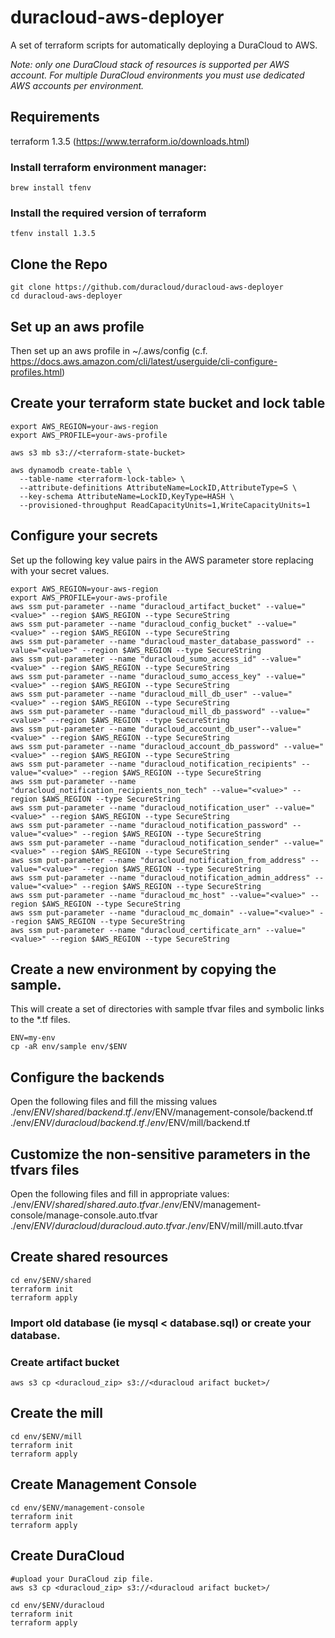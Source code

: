 # duracloud-aws-deployer
A set of terraform scripts for automatically deploying a DuraCloud to AWS.

_Note: only one DuraCloud stack of resources is supported per AWS account.
For multiple DuraCloud environments you must use dedicated AWS accounts per
environment._

## Requirements
terraform 1.3.5 (https://www.terraform.io/downloads.html)

### Install terraform environment manager:
```
brew install tfenv
```
### Install the required version of terraform
```
tfenv install 1.3.5
```

## Clone the Repo
```
git clone https://github.com/duracloud/duracloud-aws-deployer
cd duracloud-aws-deployer
```

## Set up an aws profile
Then set up an aws profile in ~/.aws/config
(c.f. https://docs.aws.amazon.com/cli/latest/userguide/cli-configure-profiles.html)

## Create your terraform state bucket and lock table
```
export AWS_REGION=your-aws-region
export AWS_PROFILE=your-aws-profile

aws s3 mb s3://<terraform-state-bucket>

aws dynamodb create-table \
  --table-name <terraform-lock-table> \
  --attribute-definitions AttributeName=LockID,AttributeType=S \
  --key-schema AttributeName=LockID,KeyType=HASH \
  --provisioned-throughput ReadCapacityUnits=1,WriteCapacityUnits=1
```

## Configure your secrets
Set up the following key value pairs in the AWS parameter store replacing <value> with your secret values.
```
export AWS_REGION=your-aws-region
export AWS_PROFILE=your-aws-profile
aws ssm put-parameter --name "duracloud_artifact_bucket" --value="<value>" --region $AWS_REGION --type SecureString
aws ssm put-parameter --name "duracloud_config_bucket" --value="<value>" --region $AWS_REGION --type SecureString
aws ssm put-parameter --name "duracloud_master_database_password" --value="<value>" --region $AWS_REGION --type SecureString
aws ssm put-parameter --name "duracloud_sumo_access_id" --value="<value>" --region $AWS_REGION --type SecureString
aws ssm put-parameter --name "duracloud_sumo_access_key" --value="<value>" --region $AWS_REGION --type SecureString
aws ssm put-parameter --name "duracloud_mill_db_user" --value="<value>" --region $AWS_REGION --type SecureString
aws ssm put-parameter --name "duracloud_mill_db_password" --value="<value>" --region $AWS_REGION --type SecureString
aws ssm put-parameter --name "duracloud_account_db_user"--value="<value>" --region $AWS_REGION --type SecureString
aws ssm put-parameter --name "duracloud_account_db_password" --value="<value>" --region $AWS_REGION --type SecureString
aws ssm put-parameter --name "duracloud_notification_recipients" --value="<value>" --region $AWS_REGION --type SecureString
aws ssm put-parameter --name "duracloud_notification_recipients_non_tech" --value="<value>" --region $AWS_REGION --type SecureString
aws ssm put-parameter --name "duracloud_notification_user" --value="<value>" --region $AWS_REGION --type SecureString
aws ssm put-parameter --name "duracloud_notification_password" --value="<value>" --region $AWS_REGION --type SecureString
aws ssm put-parameter --name "duracloud_notification_sender" --value="<value>" --region $AWS_REGION --type SecureString
aws ssm put-parameter --name "duracloud_notification_from_address" --value="<value>" --region $AWS_REGION --type SecureString
aws ssm put-parameter --name "duracloud_notification_admin_address" --value="<value>" --region $AWS_REGION --type SecureString
aws ssm put-parameter --name "duracloud_mc_host" --value="<value>" --region $AWS_REGION --type SecureString
aws ssm put-parameter --name "duracloud_mc_domain" --value="<value>" --region $AWS_REGION --type SecureString
aws ssm put-parameter --name "duracloud_certificate_arn" --value="<value>" --region $AWS_REGION --type SecureString
```

## Create a new environment by copying the sample.
This will create a set of directories with sample tfvar files and symbolic links to
the *.tf files.

```
ENV=my-env
cp -aR env/sample env/$ENV
```

## Configure the backends
Open the following files and fill the missing values
./env/$ENV/shared/backend.tf
./env/$ENV/management-console/backend.tf
./env/$ENV/duracloud/backend.tf
./env/$ENV/mill/backend.tf


## Customize the non-sensitive parameters in the tfvars files
Open the following files and fill in appropriate values:
./env/$ENV/shared/shared.auto.tfvar
./env/$ENV/management-console/manage-console.auto.tfvar
./env/$ENV/duracloud/duracloud.auto.tfvar
./env/$ENV/mill/mill.auto.tfvar

## Create shared resources
```
cd env/$ENV/shared
terraform init
terraform apply
```
### Import old database (ie mysql < database.sql) or create your database.

### Create artifact bucket
```
aws s3 cp <duracloud_zip> s3://<duracloud arifact bucket>/
```
## Create the mill
```
cd env/$ENV/mill
terraform init
terraform apply
```

## Create Management Console
```
cd env/$ENV/management-console
terraform init
terraform apply
```

## Create DuraCloud
```
#upload your DuraCloud zip file.
aws s3 cp <duracloud_zip> s3://<duracloud arifact bucket>/

cd env/$ENV/duracloud
terraform init
terraform apply
```
